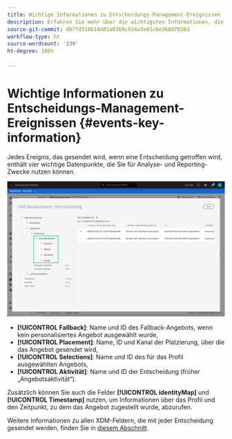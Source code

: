 ```yaml
---
title: Wichtige Informationen zu Entscheidungs-Management-Ereignissen
description: Erfahren Sie mehr über die wichtigsten Informationen, die zusammen mit jedem Entscheidungs-Management-Ereignis gesendet werden.
source-git-commit: db7fd318b14d01a0369c934a3e01c6e368d7658d
workflow-type: ht
source-wordcount: '139'
ht-degree: 100%

---
```


# Wichtige Informationen zu Entscheidungs-Management-Ereignissen {#events-key-information}

Jedes Ereignis, das gesendet wird, wenn eine Entscheidung getroffen wird, enthält vier wichtige Datenpunkte, die Sie für Analyse- und Reporting-Zwecke nutzen können.

![](../../assets/events-dataset-preview.png)

* **[!UICONTROL Fallback]**: Name und ID des Fallback-Angebots, wenn kein personalisiertes Angebot ausgewählt wurde,
* **[!UICONTROL Placement]**: Name, ID und Kanal der Platzierung, über die das Angebot gesendet wird,
* **[!UICONTROL Selections]**: Name und ID des für das Profil ausgewählten Angebots,
* **[!UICONTROL Aktivität]**: Name und ID der Entscheidung (früher „Angebotsaktivität“).

Zusätzlich können Sie auch die Felder **[!UICONTROL identityMap]** und **[!UICONTROL Timestamp]** nutzen, um Informationen über das Profil und den Zeitpunkt, zu dem das Angebot zugestellt wurde, abzurufen.

Weitere Informationen zu allen XDM-Feldern, die mit jeder Entscheidung gesendet werden, finden Sie in [diesem Abschnitt](xdm-fields.md).
